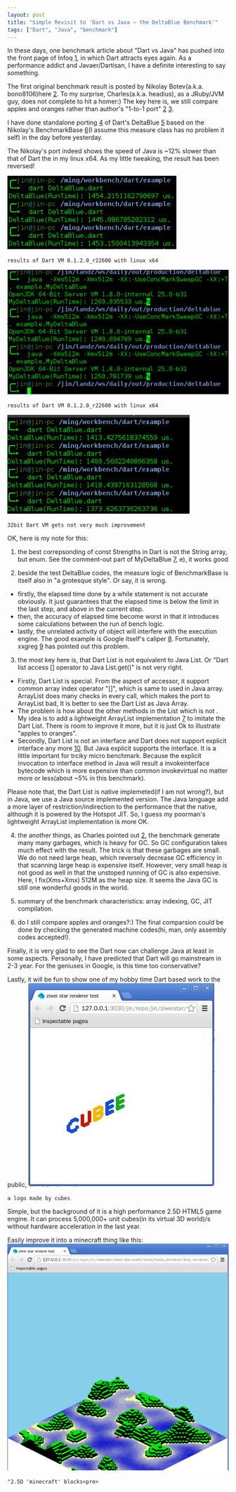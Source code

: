 ```yaml
---
layout: post
title: "Simple Revisit to 'Dart vs Java — the DeltaBlue Benchmark'"
tags: ["Dart", "Java", "benchmark"]
---
```


In these days, one benchmark article about "Dart vs Java" has pushed into the front page of Infoq [1], in which Dart attracts eyes again. As a performance addict and Javaer/Dartisan, I have a definite interesting to say something.

The first original benchmark result is posted by Nikolay Botev(a.k.a. bono8106)here [2]. To my surprise, Charles(a.k.a. headius), as a JRuby/JVM guy, does not complete to hit a homer:) The key here is, we still compare apples and oranges rather than author's "1-to-1 port" [2] [3].

I have done standalone porting [4] of Dart's DeltaBlue [5] based on the Nikolay's BenchmarkBase [6](I assume this measure class has no problem it self) in the day before yesterday.

The Nikolay's port indeed shows the speed of Java is ~12% slower than that of Dart the in my linux x64. As my little tweaking, the result has been reversed!


![results of Dart VM 0.1.2.0_r22600, linux x64](2013-05-15-simple-revisit-to-dart-vs-java-img/dartvm_linux64.png)

    results of Dart VM 0.1.2.0_r22600 with linux x64

![results of OpenJDK 64-Bit Server VM 1.8.0-internal 25.0-b31](2013-05-15-simple-revisit-to-dart-vs-java-img/java8_linux64.png)

    results of Dart VM 0.1.2.0_r22600 with linux x64

![results of Dart VM 0.1.2.0_r22600, linux 32bit](2013-05-15-simple-revisit-to-dart-vs-java-img/dartvm_linux32.png)

    32bit Dart VM gets not very much improvement

OK, here is my note for this: 

1. the best correpsonding of const Strengths in Dart is not the String array, but enum. See the comment-out part of MyDeltaBlue [7], e), it works good 

2. beside the test DeltaBlue codes, the measure logic of BenchmarkBase is itself also in "a grotesque style". Or say, it is wrong. 
  * firstly, the elapsed time done by a while statement is not accurate obviously. It just guarantees that the elapsed time is below the limit in the last step, and above in the current step. 
  * then, the accuracy of elapsed time become worst in that it introduces some calculations between the run of bench logic. 
  * lastly, the unrelated activity of object will interfere with the execution engine.
The good example is Google itself's caliper [8]. Fortunately, xxgreg [9] has pointed out this problem.

3. the most key here is, that Dart List is not equivalent to Java List. Or "Dart list access [] operator to Java List.get()" is not very right.
  * Firstly, Dart List is special. From the aspect of accessor, it support common array index operator "[]", which is same to used in Java array. ArrayList does many checks in every call, which makes the port to ArrayList bad, It is better to see the Dart List as Java Array. 
  * The problem is how about the other methods in the List which is not . My idea is to add a lightweight ArrayList implementation [7] to imitate the Dart List. There is room to improve it more, but it is just Ok to illustrate "apples to oranges".
  * Secondly, Dart List is not an interface and Dart does not support explicit interface any more [10]. But Java explicit supports the interface. It is a little important for trciky micro benchmark. Because the explicit invocation to interface method in Java will result a invokeinterface bytecode which is more expensive than common invokevirtual no matter more or less(about ~5% in this benchmark).

Please note that, the Dart List is native implemeted(if I am not wrong?), but in Java, we use a Java source implemented version. The Java language add a more layer of restriction/indirection to the performance that the native, although it is powered by the Hotspot JIT. So, I guess my poorman's lightweight ArrayList implementation is more OK.

4. the another things, as Charles pointed out [2], the benchmark generate many many garbages, which is heavy for GC. So GC configuration takes much effect with the result. 
The trick is that these garbages are small. We do not need large heap, which reversely decrease GC efficiency in that scanning large heap is expensive itself. However, very small heap is not good as well in that the unstoped running of GC is also expensive. Here, I fix(Xms+Xmx) 512M as the heap size. It seems the Java GC is still one wonderful goods in the world.

5. summary of the benchmark characteristics: array indexing, GC, JIT compilation.

6. do I still compare apples and oranges?:) The final comparsion could be done by checking the generated machine codes(hi, man, only assembly codes accepted!).

Finally, it is very glad to see the Dart now can challenge Java at least in some aspects. Personally, I have predicted that Dart will go mainstream in 2-3 year. For the geniuses in Google, is this time too conservative?

Lastly, it will be fun to show one of my hobby time Dart based work to the public,
![a logo made by cubes](2013-05-15-simple-revisit-to-dart-vs-java-img/cubee_logo.png)

    a logo made by cubes

Simple, but the background of it is a high performance 2.5D HTML5 game engine. It can process 5,000,000+ unit cubes(in its virtual 3D world)/s without hardware acceleration in the last year.

Easily improve it into a minecraft thing like this:
![2.5D "minecraft" blocks](2013-05-15-simple-revisit-to-dart-vs-java-img/engine_early.png)

    "2.5D 'minecraft' blocks<pre>


[1]: http://www.infoq.com/news/2013/05/Dart-Java-DeltaBlue 
[2]: http://bonovox.be/blog/?p=128
[3]: http://www.reddit.com/r/programming/comments/1e2jhr/dart_vs_java_the_deltablue_benchmark/
[4]: https://github.com/jinmingjian/benchmark_harness_java 
[5]: https://github.com/dart-lang/benchmark_harness/
[6]: https://github.com/bono8106/benchmark_harness_java
[7]: https://github.com/jinmingjian/benchmark_harness_java/blob/master/deltablue/src/example/MyDeltaBlue.java
[8]: http://code.google.com/p/caliper
[9]: https://github.com/xxgreg/deltablue
[10]: http://www.dartlang.org/articles/m1-language-changes/#no-explicit-interfaces